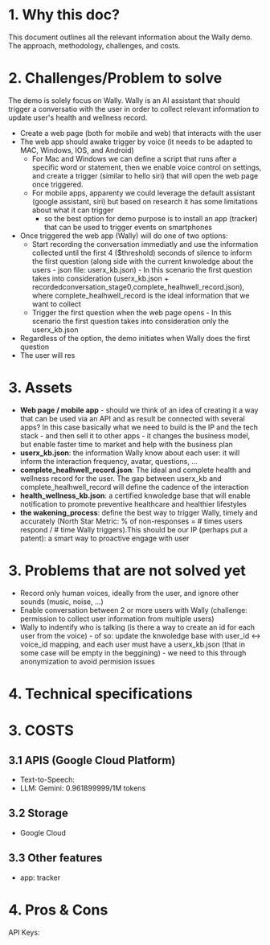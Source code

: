 
# 1. Why this doc?
This document outlines all the relevant information about the Wally demo. The approach, methodology, challenges, and costs.

# 2. Challenges/Problem to solve
The demo is solely focus on Wally. Wally is an AI assistant that should trigger a conversatio with the user in order to collect relevant information to update user's health and wellness record.
* Create a web page (both for mobile and web) that interacts with the user
* The web app should awake trigger by voice (it needs to be adapted to MAC, Windows, IOS, and Android)
    * For Mac and Windows we can define a script that runs after a specific word or statement, then we enable voice control on settings, and create a trigger (similar to hello siri) that will open the web page once triggered.
    * For mobile apps, apparenty we could leverage the default assistant (google assistant, siri) but based on research it has some limitations about what it can trigger
        * so the best option for demo purpose is to install an app (tracker) that can be used to trigger events on smartphones
* Once triggered the web app (Wally) will do one of two options:
    * Start recording the conversation immediatly and use the information collected until the first 4 ($threshold) seconds of silence to inform the first question (along side with the current knwoledge about the users - json file: userx_kb.json) - In this scenario the first question takes into consideration (userx_kb.json + recordedconversation_stage0,complete_healhwell_record.json), where complete_healhwell_record is the ideal information that we want to collect
    * Trigger the first question when the web page opens - In this scenario the first question takes into consideration only the userx_kb.json
* Regardless of the option, the demo initiates when Wally does the first question
* The user will res


# 3. Assets
* **Web page / mobile app** - should we think of an idea of creating it a way that can be used via an API and as result be connected with several apps? In this case basically what we need to build is the IP and the tech stack - and then sell it to other apps - it changes the business model, but enable faster time to market and help with the business plan
* **userx_kb.json**: the information Wally know about each user: it will inform the interaction frequency, avatar, questions, ...
* **complete_healhwell_record.json**: The ideal and complete health and wellness record for the user. The gap between userx_kb and complete_healhwell_record will define the cadence of the interaction
* **health_wellness_kb.json**: a certified knwoledge base that will enable notification to promote preventive healthcare and healthier lifestyles
* **the wakening_process**: define the best way to trigger Wally, timely and accurately (North Star Metric: % of non-responses = # times users respond / # time Wally triggers).This should be our IP (perhaps put a patent): a smart way to proactive engage with user

# 3. Problems that are not solved yet
* Record only human voices, ideally from the user, and ignore other sounds (music, noise, ...)
* Enable conversation between 2 or more users with Wally (challenge: permission to collect user information from multiple users)
* Wally to indentify who is talking (is there a way to create an id for each user from the voice) - of so: update the knwoledge base with user_id <-> voice_id mapping, and each user must have a userx_kb.json (that in some case will be empty in the beggining) - we need to this through anonymization to avoid permision issues

# 4. Technical specifications


# 3. COSTS
## 3.1 APIS (Google Cloud Platform)
* Text-to-Speech: 
* LLM: Gemini: 0.961899999/1M tokens

## 3.2 Storage
* Google Cloud

## 3.3 Other features
* app: tracker


# 4. Pros & Cons





API Keys:



